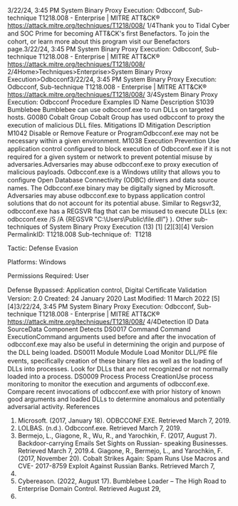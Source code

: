 3/22/24, 3:45 PM System Binary Proxy Execution: Odbcconf, Sub-technique T1218.008 - Enterprise | MITRE ATT&CK®
https://attack.mitre.org/techniques/T1218/008/ 1/4Thank you to Tidal Cyber and SOC Prime for becoming ATT&CK's ﬁrst Benefactors. To join the cohort, or learn more about this program visit our
Benefactors page.3/22/24, 3:45 PM System Binary Proxy Execution: Odbcconf, Sub-technique T1218.008 - Enterprise | MITRE ATT&CK®
https://attack.mitre.org/techniques/T1218/008/ 2/4Home>Techniques>Enterprise>System Binary Proxy Execution>Odbcconf3/22/24, 3:45 PM System Binary Proxy Execution: Odbcconf, Sub-technique T1218.008 - Enterprise | MITRE ATT&CK®
https://attack.mitre.org/techniques/T1218/008/ 3/4System Binary Proxy Execution: Odbcconf
Procedure Examples
ID Name Description
S1039 Bumblebee Bumblebee can use odbcconf.exe to run DLLs on targeted hosts.
G0080 Cobalt Group Cobalt Group has used odbcconf to proxy the execution of malicious DLL ﬁles.
Mitigations
ID Mitigation Description
M1042 Disable or Remove
Feature or ProgramOdbcconf.exe may not be necessary within a given environment.
M1038 Execution Prevention Use application control conﬁgured to block execution of Odbcconf.exe if it is not required for a
given system or network to prevent potential misuse by adversaries.Adversaries may abuse odbcconf.exe to proxy execution of malicious payloads. Odbcconf.exe is a Windows utility that allows you to
conﬁgure Open Database Connectivity (ODBC) drivers and data source names. The Odbcconf.exe binary may be digitally signed by
Microsoft.
Adversaries may abuse odbcconf.exe to bypass application control solutions that do not account for its potential abuse. Similar to
Regsvr32, odbcconf.exe has a REGSVR ﬂag that can be misused to execute DLLs (ex: odbcconf.exe /S /A {REGSVR
"C:\Users\Public\file.dll"} ). Other sub-techniques of System Binary Proxy Execution (13)
[1]
[2][3][4]
Version PermalinkID: T1218.008
Sub-technique of:  T1218

Tactic: Defense Evasion

Platforms: Windows

Permissions Required: User

Defense Bypassed: Application control, Digital Certiﬁcate Validation
Version: 2.0
Created: 24 January 2020
Last Modiﬁed: 11 March 2022
[5]
[4]3/22/24, 3:45 PM System Binary Proxy Execution: Odbcconf, Sub-technique T1218.008 - Enterprise | MITRE ATT&CK®
https://attack.mitre.org/techniques/T1218/008/ 4/4Detection
ID Data SourceData Component Detects
DS0017 Command Command
ExecutionCommand arguments used before and after the invocation of odbcconf.exe may also be
useful in determining the origin and purpose of the DLL being loaded.
DS0011 Module Module Load Monitor DLL/PE ﬁle events, speciﬁcally creation of these binary ﬁles as well as the loading of
DLLs into processes. Look for DLLs that are not recognized or not normally loaded into a
process.
DS0009 Process Process
CreationUse process monitoring to monitor the execution and arguments of odbcconf.exe. Compare
recent invocations of odbcconf.exe with prior history of known good arguments and loaded
DLLs to determine anomalous and potentially adversarial activity.
References
1. Microsoft. (2017, January 18). ODBCCONF.EXE. Retrieved
March 7, 2019.
2. LOLBAS. (n.d.). Odbcconf.exe. Retrieved March 7, 2019.
3. Bermejo, L., Giagone, R., Wu, R., and Yarochkin, F. (2017,
August 7). Backdoor-carrying Emails Set Sights on Russian-
speaking Businesses. Retrieved March 7, 2019.4. Giagone, R., Bermejo, L., and Yarochkin, F. (2017, November
20). Cobalt Strikes Again: Spam Runs Use Macros and CVE-
2017-8759 Exploit Against Russian Banks. Retrieved March 7,
2019.
5. Cybereason. (2022, August 17). Bumblebee Loader – The
High Road to Enterprise Domain Control. Retrieved August 29,
2022.